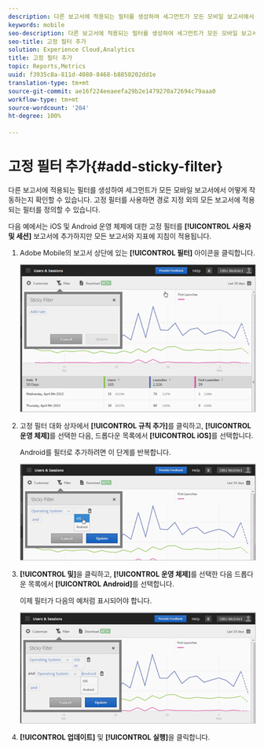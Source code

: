 ```yaml
---
description: 다른 보고서에 적용되는 필터를 생성하여 세그먼트가 모든 모바일 보고서에서 어떻게 작동하는지 확인할 수 있습니다. 고정 필터를 사용하면 경로 지정 외의 모든 보고서에 적용되는 필터를 정의할 수 있습니다.
keywords: mobile
seo-description: 다른 보고서에 적용되는 필터를 생성하여 세그먼트가 모든 모바일 보고서에서 어떻게 작동하는지 확인할 수 있습니다. 고정 필터를 사용하면 경로 지정 외의 모든 보고서에 적용되는 필터를 정의할 수 있습니다.
seo-title: 고정 필터 추가
solution: Experience Cloud,Analytics
title: 고정 필터 추가
topic: Reports,Metrics
uuid: f3935c8a-811d-4080-8468-b8850202dd1e
translation-type: tm+mt
source-git-commit: ae16f224eeaeefa29b2e1479270a72694c79aaa0
workflow-type: tm+mt
source-wordcount: '204'
ht-degree: 100%

---
```



# 고정 필터 추가{#add-sticky-filter}

다른 보고서에 적용되는 필터를 생성하여 세그먼트가 모든 모바일 보고서에서 어떻게 작동하는지 확인할 수 있습니다. 고정 필터를 사용하면 경로 지정 외의 모든 보고서에 적용되는 필터를 정의할 수 있습니다.

다음 예에서는 iOS 및 Android 운영 체제에 대한 고정 필터를 **[!UICONTROL 사용자 및 세션]** 보고서에 추가하지만 모든 보고서와 지표에 지침이 적용됩니다.

1. Adobe Mobile의 보고서 상단에 있는 **[!UICONTROL 필터]** 아이콘을 클릭합니다.

   ![](assets/sticky-filters.png)

1. 고정 필터 대화 상자에서 **[!UICONTROL 규칙 추가]**&#x200B;를 클릭하고, **[!UICONTROL 운영 체제]**&#x200B;를 선택한 다음, 드롭다운 목록에서 **[!UICONTROL iOS]**&#x200B;를 선택합니다.

   Android를 필터로 추가하려면 이 단계를 반복합니다.

   ![](assets/sticky2.png)

1. **[!UICONTROL 및]**&#x200B;을 클릭하고, **[!UICONTROL 운영 체제]**&#x200B;를 선택한 다음 드롭다운 목록에서 **[!UICONTROL Android]**&#x200B;를 선택합니다.

   이제 필터가 다음의 예처럼 표시되어야 합니다.

   ![](assets/sticky3.png)

1. **[!UICONTROL 업데이트]** 및 **[!UICONTROL 실행]**&#x200B;을 클릭합니다.
